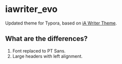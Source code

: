 # iawriter_evo
Updated theme for Typora, based on [iA Writer Theme](https://github.com/JacksonOfTrades/iA-Writer-theme-for-Typora).

## What are the differences?
1. Font replaced to PT Sans.
2. Large headers with left alignment.

